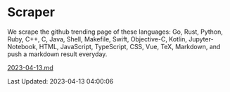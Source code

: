 # Scraper

We scrape the github trending page of these languages: Go, Rust, Python, Ruby, C++, C, Java, Shell, Makefile, Swift, Objective-C, Kotlin, Jupyter-Notebook, HTML, JavaScript, TypeScript, CSS, Vue, TeX, Markdown, and push a markdown result everyday.

[2023-04-13.md](https://github.com/yangwenmai/github-trending-backup/blob/master/2023-04-13.md)

Last Updated: 2023-04-13 04:00:06